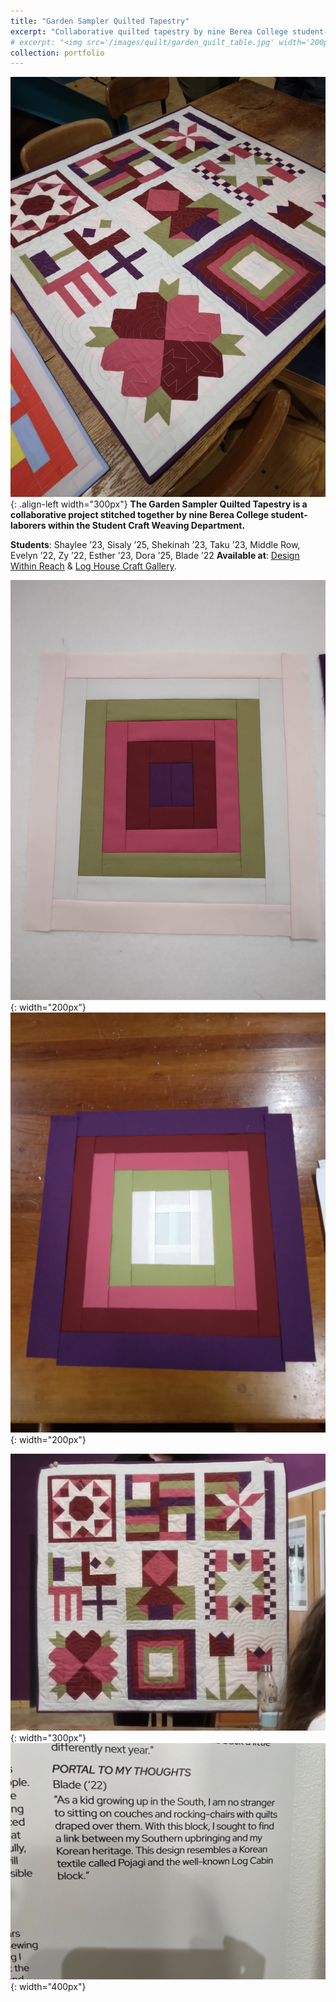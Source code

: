 ```yaml
---
title: "Garden Sampler Quilted Tapestry"
excerpt: "Collaborative quilted tapestry by nine Berea College student-laborers."
# excerpt: "<img src='/images/quilt/garden_quilt_table.jpg' width='200px'>"
collection: portfolio
---
```


![Quilt Block](/images/quilt/garden_quilt_table.jpg "Quilt Block"){: .align-left width="300px"}
**The Garden Sampler Quilted Tapestry is a collaborative project stitched together by nine Berea College student-laborers within the Student Craft Weaving Department.** 


**Students**: Shaylee ’23, Sisaly ’25, Shekinah ’23, Taku ’23, Middle Row, Evelyn ’22, Zy ’22, Esther ’23, Dora ’25, Blade ’22
**Available at**: [Design Within Reach](https://www.dwr.com/accessories-art-mirrors/quilted-tapestry-purple%2Fpink/2553115-2.html?cjdata=MXxOfDB8WXww&cjevent=6dec95cbc19d11ee818e01500a82b832&utm_source=commissionjunction&utm_medium=affiliate) & [Log House Craft Gallery](https://www.bcloghousecrafts.com/student-craft-garden-sampler-quilted-tapestry.html).

![Quilt Block Null](/images/quilt/garden_quilt_blockNull.jpg "Quilt Block Null"){: width="200px"} 
![Quilt Block](/images/quilt/garden_quilt_block.jpg "Quilt Block"){: width="200px"} 

![Quilt Block](/images/quilt/garden_quilt_erin.jpg "Quilt Block"){: width="300px"}
![Quilt Block](/images/quilt/garden_quilt_description.jpg "Quilt Block"){: width="400px"}
